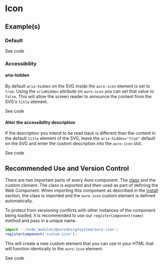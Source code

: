 <!--
The index.md file is a compiled document. No edits should be made directly to this file.
README.md is created by running `npm run build:docs`.
This file is generated based on a template fetched from `./docs/partials/index.md`
-->

# Icon

<!-- AURO-GENERATED-CONTENT:START (FILE:src=./description.md) -->
<!-- AURO-GENERATED-CONTENT:END -->

## Example(s)

### Default

<div class="exampleWrapper">
  <!-- AURO-GENERATED-CONTENT:START (FILE:src=./../../apiExamples/basic.html) -->
  <!-- AURO-GENERATED-CONTENT:END -->
</div>

<auro-accordion alignRight>
  <span slot="trigger">See code</span>

<!-- AURO-GENERATED-CONTENT:START (CODE:src=./../../apiExamples/basic.html) -->
<!-- AURO-GENERATED-CONTENT:END -->

</auro-accordion>

### Accessibility

#### aria-hidden

By default `aria-hidden` on the SVG inside the `auro-icon` element is set to `true`. Using the `ariaHidden` attribute on `auro-icon` you can set that value to `false`. This will allow the screen reader to announce the content from the SVG's `title` element.

<div class="exampleWrapper">
  <!-- AURO-GENERATED-CONTENT:START (FILE:src=./../../apiExamples/ariaHidden.html) -->
  <!-- AURO-GENERATED-CONTENT:END -->
</div>

<auro-accordion alignRight>
  <span slot="trigger">See code</span>

<!-- AURO-GENERATED-CONTENT:START (CODE:src=./../../apiExamples/ariaHidden.html) -->
<!-- AURO-GENERATED-CONTENT:END -->

</auro-accordion>

#### Alter the accessibility description

If the description you intend to be read back is different than the content in the default `title` element of the SVG, leave the `aria-hidden="true"` default on the SVG and enter the custom description into the `auro-icon` slot.

<div class="exampleWrapper">
  <!-- AURO-GENERATED-CONTENT:START (FILE:src=./../../apiExamples/accessDescr.html) -->
  <!-- AURO-GENERATED-CONTENT:END -->
</div>

<auro-accordion alignRight>
  <span slot="trigger">See code</span>

<!-- AURO-GENERATED-CONTENT:START (CODE:src=./../../apiExamples/accessDescr.html) -->
<!-- AURO-GENERATED-CONTENT:END -->

</auro-accordion>

## Recommended Use and Version Control

There are two important parts of every Auro component. The <a href="https://developer.mozilla.org/en-US/docs/Web/JavaScript/Reference/Classes">class</a> and the custom clement. The class is exported and then used as part of defining the Web Component. When importing this component as described in the <a href="#install">install</a> section, the class is imported and the `auro-icon` custom element is defined automatically.

To protect from versioning conflicts with other instances of the component being loaded, it is recommended to use our `registerComponent(name)` method and pass in a unique name.

```js
import './node_modules/@aurodesignsystem/auro-icon';
registerComponent('custom-icon');
```

This will create a new custom element that you can use in your HTML that will function identically to the `auro-icon` element.

<div class="exampleWrapper">
  <!-- AURO-GENERATED-CONTENT:START (FILE:src=./../../apiExamples/custom.html) -->
  <!-- AURO-GENERATED-CONTENT:END -->
</div>

<auro-accordion alignRight>
  <span slot="trigger">See code</span>

<!-- AURO-GENERATED-CONTENT:START (CODE:src=./../../apiExamples/custom.html) -->
<!-- AURO-GENERATED-CONTENT:END -->

</auro-accordion>
